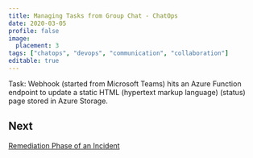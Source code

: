```yaml
---
title: Managing Tasks from Group Chat - ChatOps
date: 2020-03-05
profile: false
image:
  placement: 3
tags: ["chatops", "devops", "communication", "collaboration"]
editable: true
---
```


Task: Webhook (started from Microsoft Teams) hits an Azure Function endpoint to update a static HTML (hypertext markup language) (status) page stored in Azure Storage.

## Next

[Remediation Phase of an Incident](/post/incident-remediation/)